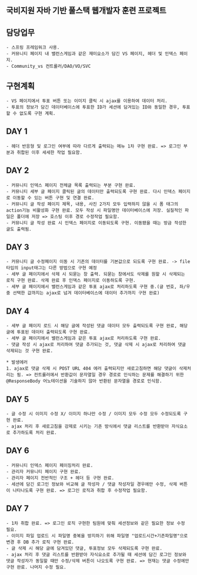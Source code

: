 ## 국비지원 자바 기반 풀스택 웹개발자 훈련 프로젝트

## 담당업무
    - 스프링 프레임워크 사용.
    - 커뮤니티 페이지 내 밸런스게임과 같은 재미요소가 담긴 VS 페이지, 헤더 및 인덱스 페이지.
    - Community_vs 컨트롤러/DAO/VO/SVC

## 구현계획
    - VS 페이지에서 투표 버튼 또는 이미지 클릭 시 ajax를 이용하여 데이터 처리.
    - 투표의 정보가 담긴 데이터베이스에 투표한 ID가 세션에 담겨있는 ID와 동일한 경우, 투표할 수 없도록 구현 계획.


## DAY 1
    - 헤더 반응형 및 로그인 여부에 따라 다르게 출력되는 메뉴 1차 구현 완료. => 로그인 부분과 취합된 이후 세세한 작업 필요함.

## DAY 2
    - 커뮤니티 인덱스 페이지 전체글 목록 출력되는 부분 구현 완료. 
    - 커뮤니티 세부 글 페이지 클릭된 글의 데이터만 출력되도록 구현 완료. 다시 인덱스 페이지로 이동할 수 있는 버튼 구현 및 연결 완료.
    - 커뮤니티 글 작성 페이지 제목, 내용, 사진 2가지 모두 입력하지 않을 시 폼 태그의 action기능 비활성화 구현 완료. 모두 작성 시 파일명만 데이터베이스에 저장. 실질적인 파일은 폴더에 저장 => 호스팅 이후 경로 수정작업 필요함.
    - 커뮤니티 글 작성 완료 시 인덱스 페이지로 이동되도록 구현. 이동됐을 때는 방금 작성한 글도 출력됨.

## DAY 3
    - 커뮤니티 글 수정페이지 이동 시 기존의 데이터를 기본값으로 되도록 구현 완료. -> file 타입의 input태그는 다른 방법으로 구현 예정
    - 세부 글 페이지에서 삭제 시 되묻는 창 출력. 되묻는 창에서도 삭제를 원할 시 삭제되는 로직 구현 완료. 삭제 완료 후 인덱스 페이지로 이동하도록 구현.
    - 세부 글 페이지에서 밸런스게임과 같은 투표 ajax로 처리하도록 구현 중.(글 번호, 좌/우 중 선택한 값까지는 ajax로 넘겨 데이터베이스에 데이터 추가까지 구현 완료)

## DAY 4
    - 세부 글 페이지 로드 시 해당 글에 작성된 댓글 데이터 모두 출력되도록 구현 완료, 해당 글에 투표된 데이터 출력되도록 구현 완료.
    - 세부 글 페이지에서 밸런스게임과 같은 투표 ajax로 처리하도록 구현 완료. 
    - 댓글 작성 시 ajax로 처리하여 댓글 추가되는 것, 댓글 삭제 시 ajax로 처리하여 댓글 삭제되는 것 구현 완료.
    
    * 발생에러
    1. ajax로 댓글 삭제 시 POST URL 404 에러 출력되지만 새로고침하면 해당 댓글이 삭제처리는 됨. => 컨트롤러에서 반환값이 문자열일 경우 경로로 인식하는 문제를 해결하기 위한 @ResponseBody 어노테이션을 기술하지 않아 반환된 문자열을 경로로 인식함.

## DAY 5 
    - 글 수정 시 이미지 수정 X/ 이미지 하나만 수정 / 이미지 모두 수정 모두 수정되도록 구현 완료.
    - ajax 처리 후 새로고침을 강제로 시키는 기존 방식에서 댓글 리스트를 반환받아 자식요소로 추가하도록 처리 완료.

## DAY 6
    - 커뮤니티 인덱스 페이지 페이징처리 완료.
    - 관리자 커뮤니티 페이지 구현 완료. 
    - 관리자 페이지 전반적인 구조 + 헤더 등 구현 완료.
    - 세션에 담긴 로그인 정보와 비교해 글 작성자 / 댓글 작성자일 경우에만 수정, 삭제 버튼이 나타나도록 구현 완료. => 로그인 로직과 취합 후 수정작업 필요함.

## DAY 7
    - 1차 취합 완료. => 로그인 로직 구현한 팀원에 맞춰 세션정보와 같은 필요한 정보 수정 필요.
    - 이미지 파일 업로드 시 파일명 중복을 방지하기 위해 파일명 "업로드시간+기존파일명"으로 변경 후 DB 추가 로직 구현 완료.
    - 글 삭제 시 해당 글에 담겨있던 댓글, 투표정보 모두 삭제되도록 구현 완료.
    - ajax 처리 후 댓글 리스트를 반환받아 자식요소로 추가될 때 세션에 담긴 로그인 정보와 댓글 작성자가 동일할 때만 수정/삭제 버튼이 나오도록 구현 완료. => 현재는 댓글 수정에만 구현 완료. 나머지 수정 필요.